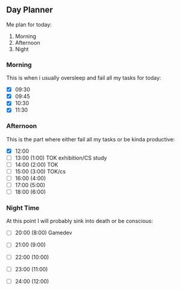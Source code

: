## Day Planner

Me plan for today:
1. Morning
2. Afternoon
3. Night

### Morning

This is when i usually oversleep and fail all my tasks for today:

- [x] 09:30 
- [x] 09:45 
- [x] 10:30 
- [x] 11:30 

### Afternoon

This is the part where either fail all my tasks or be kinda productive:
   
- [x] 12:00 
- [ ] 13:00 (1:00) TOK exhibition/CS study
- [ ] 14:00 (2:00) TOK
- [ ] 15:00 (3:00) TOK/cs
- [ ] 16:00 (4:00)
- [ ] 17:00 (5:00)
- [ ] 18:00 (6:00)

### Night Time

At this point I will probably sink into death or be conscious:

- [ ] 20:00 (8:00) Gamedev
- [ ] 21:00 (9:00)
- [ ] 22:00 (10:00)
- [ ] 23:00 (11:00)
- [ ] 24:00 (12:00)

